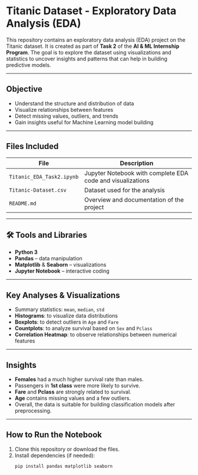#  Titanic Dataset - Exploratory Data Analysis (EDA)

This repository contains an exploratory data analysis (EDA) project on the Titanic dataset. It is created as part of **Task 2** of the **AI & ML Internship Program**. The goal is to explore the dataset using visualizations and statistics to uncover insights and patterns that can help in building predictive models.

---

##  Objective

- Understand the structure and distribution of data
- Visualize relationships between features
- Detect missing values, outliers, and trends
- Gain insights useful for Machine Learning model building

---

##  Files Included

| File | Description |
|------|-------------|
| `Titanic_EDA_Task2.ipynb` | Jupyter Notebook with complete EDA code and visualizations |
| `Titanic-Dataset.csv` | Dataset used for the analysis |
| `README.md` | Overview and documentation of the project |

---

## 🛠 Tools and Libraries

- **Python 3**
- **Pandas** – data manipulation
- **Matplotlib** & **Seaborn** – visualizations
- **Jupyter Notebook** – interactive coding

---

##  Key Analyses & Visualizations

- Summary statistics: `mean`, `median`, `std`
- **Histograms**: to visualize data distributions
- **Boxplots**: to detect outliers in `Age` and `Fare`
- **Countplots**: to analyze survival based on `Sex` and `Pclass`
- **Correlation Heatmap**: to observe relationships between numerical features

---

##  Insights

- **Females** had a much higher survival rate than males.
- Passengers in **1st class** were more likely to survive.
- **Fare** and **Pclass** are strongly related to survival.
- **Age** contains missing values and a few outliers.
- Overall, the data is suitable for building classification models after preprocessing.

---

##  How to Run the Notebook

1. Clone this repository or download the files.
2. Install dependencies (if needed):
   ```bash
   pip install pandas matplotlib seaborn
